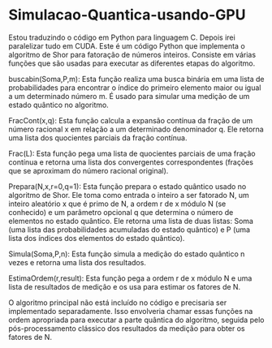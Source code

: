 # Simulacao-Quantica-usando-GPU
Estou traduzindo o código em Python para linguagem C. Depois irei paralelizar tudo em CUDA.
Este é um código Python que implementa o algoritmo de Shor para fatoração de números inteiros. Consiste em várias funções que são usadas para executar as diferentes etapas do algoritmo.

buscabin(Soma,P,m): Esta função realiza uma busca binária em uma lista de probabilidades para encontrar o índice do primeiro elemento maior ou igual a um determinado número m. É usado para simular uma medição de um estado quântico no algoritmo.

FracCont(x,q): Esta função calcula a expansão contínua da fração de um número racional x em relação a um determinado denominador q. Ele retorna uma lista dos quocientes parciais da fração contínua.

Frac(L): Esta função pega uma lista de quocientes parciais de uma fração contínua e retorna uma lista dos convergentes correspondentes (frações que se aproximam do número racional original).

Prepara(N,x,r=0,q=1): Esta função prepara o estado quântico usado no algoritmo de Shor. Ele toma como entrada o inteiro a ser fatorado N, um inteiro aleatório x que é primo de N, a ordem r de x módulo N (se conhecido) e um parâmetro opcional q que determina o número de elementos no estado quântico. Ele retorna uma lista de duas listas: Soma (uma lista das probabilidades acumuladas do estado quântico) e P (uma lista dos índices dos elementos do estado quântico).

Simula(Soma,P,n): Esta função simula a medição do estado quântico n vezes e retorna uma lista dos resultados.

EstimaOrdem(r,result): Esta função pega a ordem r de x módulo N e uma lista de resultados de medição e os usa para estimar os fatores de N.

O algoritmo principal não está incluído no código e precisaria ser implementado separadamente. Isso envolveria chamar essas funções na ordem apropriada para executar a parte quântica do algoritmo, seguida pelo pós-processamento clássico dos resultados da medição para obter os fatores de N.
